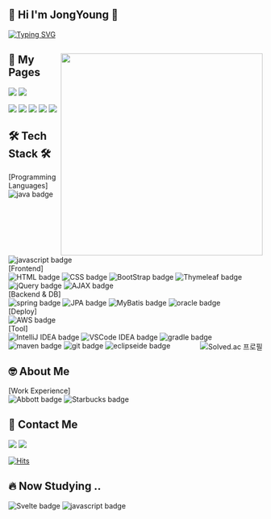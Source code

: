 <p>
  
## 👋 Hi I'm JongYoung 👋
[![Typing SVG](https://readme-typing-svg.demolab.com?font=Fira+Code&duration=2500&pause=1000&color=3D4BF7&width=435&lines=I+am+studying+web+development.;I+always+do+my+BEST!+%F0%9F%94%A5)](https://git.io/typing-svg)
</p>
<div>
<img width="400px" align="right" src="https://user-images.githubusercontent.com/104367020/211695791-1191e49f-e7e7-4a0a-b242-660522cf9155.gif"/>
  
  ## 📄 My Pages 
  
<a href="https://eric-jongyoung.github.io/profile/"><img src="https://img.shields.io/badge/-My_WebSite-%23F7DF1E?style=flat-square&logo=codenewbie&logoColor=white&color=3c679e"/></a>
<a href="https://tidy-sign-ca6.notion.site/8340f646c1fe47b8aebd3e5dbbb42203"><img src="https://img.shields.io/badge/-Notion-%23F7DF1E?style=flat-square&logo=notion&logoColor=white&color=000000"/></a>
  
<a href="https://www.instagram.com/jong._.0/"><img src="https://img.shields.io/badge/-Instagram-%23F7DF1E?style=flat-square&logo=instagram&logoColor=white&color=E4405F"/></a>
<a href="https://velog.io/@fgh1937"><img src="https://img.shields.io/badge/-Tech_blog-%23F7DF1E?style=flat-square&logo=velog&logoColor=white&color=20C997"/></a>
<a href="https://www.linkedin.com/in/jongyoung-ko"><img src="https://img.shields.io/badge/-linkedIn-%23F7DF1E?style=flat-square&logo=linkedin&logoColor=white&color=0A66C2"/></a>
<a href="http://43.201.22.32:8080/"><img src="https://img.shields.io/badge/-Jambo-%23F7DF1E?style=flat-square&logo=semantic web&logoColor=white&color=f6d954"/></a> 
<a href="https://just09.tistory.com/"><img src="https://img.shields.io/badge/-Blog-%23F7DF1E?style=flat-square&logo=tistory&logoColor=white&color=000000"/></a>  
  
 
  
</p>
<p>

## 🛠️ Tech Stack 🛠️
  
[Programming Languages] <br>
![java badge](https://img.shields.io/badge/-JAVA-%23F7DF1E?style=flat-square&logo=buymeacoffee&logoColor=white&color=3c679e)
![javascript badge](https://img.shields.io/badge/-JAVASCRIPT-%23F7DF1E?style=flat-square&logo=javascript&logoColor=white&color=f2df3a)<br>
[Frontend]<br>
![HTML badge](https://img.shields.io/badge/-HTML5-%23F7DF1E?style=flat-square&logo=html5&logoColor=white&color=d1512b)
![CSS badge](https://img.shields.io/badge/-CSS3-%23F7DF1E?style=flat-square&logo=css3&logoColor=white&color=2b62aa)
![BootStrap badge](https://img.shields.io/badge/-BootStrap-%23F7DF1E?style=flat-square&logo=bootstrap&logoColor=white&color=6a45a6)
![Thymeleaf badge](https://img.shields.io/badge/-Thymeleaf-%23F7DF1E?style=flat-square&logo=thymeleaf&logoColor=white&color=005F0F)
![jQuery badge](https://img.shields.io/badge/-jQuery-%23F7DF1E?style=flat-square&logo=jquery&logoColor=white&color=0769AD)
![AJAX badge](https://img.shields.io/badge/-AJAX-%23F7DF1E?style=flat-square&color=4e575d)<br>
[Backend & DB]<br>
![spring badge](https://img.shields.io/badge/-Spring-%23F7DF1E?style=flat-square&logo=spring&logoColor=white&color=94c42b)
![JPA badge](https://img.shields.io/badge/-JPA-%23F7DF1E?style=flat-square&color=4e575d)
![MyBatis badge](https://img.shields.io/badge/-MyBatis-%23F7DF1E?style=flat-square&color=b92513)
![oracle badge](https://img.shields.io/badge/-Oracle-%23F7DF1E?style=flat-square&logo=oracle&logoColor=white&color=e62e18)
<br>
[Deploy] <br>
![AWS badge](https://img.shields.io/badge/-AWS_EC2-%23F7DF1E?style=flat-square&logo=amazonaws&logoColor=white&color=232F3E)<br>
[Tool]<br>
![IntelliJ IDEA badge](https://img.shields.io/badge/-IntelliJ_IDEA-%23F7DF1E?style=flat-square&logo=intellijidea&logoColor=white&color=02303A)
![VSCode IDEA badge](https://img.shields.io/badge/-Visual_Studio_Code-%23F7DF1E?style=flat-square&logo=visualstudiocode&logoColor=white&color=007ACC)
![gradle badge](https://img.shields.io/badge/-Gradle-%23F7DF1E?style=flat-square&logo=gradle&logoColor=white&color=02303A)
![maven badge](https://img.shields.io/badge/-Maven-%23F7DF1E?style=flat-square&logo=apachemaven&logoColor=white&color=C71A36)
![git badge](https://img.shields.io/badge/-Git-%23F7DF1E?style=flat-square&logo=git&logoColor=white&color=F05032)
![eclipseide badge](https://img.shields.io/badge/-Eclipse-%23F7DF1E?style=flat-square&logo=eclipseide&logoColor=white&color=2C2255)
<a href="https://solved.ac/profile/fgh1937">
  <img align="right" src="https://camo.githubusercontent.com/8059929920dcbba8c47d8ed320606efcbbf6070b6f1ea24daf731c2ec971bfd4/687474703a2f2f6d617a617373756d6e6964612e7774662f6170692f76322f67656e65726174655f62616467653f626f6a3d66676831393337" alt="Solved.ac 프로필" data-canonical-src="http://mazassumnida.wtf/api/v2/generate_badge?boj=fgh1937" style="max-width: 100%;">
  </a> 
</p>
<p>

## 🤓 About Me 
[Work Experience] <br>
![Abbott badge](https://img.shields.io/badge/-Abbott-%23F7DF1E?style=flat-square&logo=abbott&logoColor=white&color=008FC7)
![Starbucks badge](https://img.shields.io/badge/-UK_Starbucks-%23F7DF1E?style=flat-square&logo=starbucks&logoColor=white&color=006241)<br>
<!-- [![Solved.ac 프로필](http://mazassumnida.wtf/api/v2/generate_badge?boj=fgh1937)](https://solved.ac/fgh1937) -->
</p>
<p>

## 📮 Contact Me
  
<a href="mailto:fgh1937@gmail.com"><img src="https://img.shields.io/badge/-gmail-%23F7DF1E?style=flat-square&logo=gmail&logoColor=white&color=EA4335"/></a>
<a href="https://www.instagram.com/jong._.0/"><img src="https://img.shields.io/badge/-DM-%23F7DF1E?style=flat-square&logo=instagram&logoColor=white&color=E4405F"/></a>
<p>
  
[![Hits](https://hits.seeyoufarm.com/api/count/incr/badge.svg?url=https%3A%2F%2Fgithub.com%2FEric-JongYoung&count_bg=%2379C83D&title_bg=%23555555&icon=&icon_color=%23E7E7E7&title=hits&edge_flat=false)](https://hits.seeyoufarm.com)
 </p>
 </div>
  
 ## 🔥 Now Studying ..
 
  ![Svelte badge](https://img.shields.io/badge/-Svelte-%23F7DF1E?style=flat-square&logo=svelte&logoColor=white&color=FF3E00)
  ![javascript badge](https://img.shields.io/badge/-JAVASCRIPT-%23F7DF1E?style=flat-square&logo=javascript&logoColor=white&color=f2df3a)
 
<!--  ![React badge](https://img.shields.io/badge/-React-%23F7DF1E?style=flat-square&logo=react&logoColor=white&color=61DAFB) -->
<!--  ![algorithm badge](https://img.shields.io/badge/-algorithm-%23F7DF1E?style=flat-square&color=35BDB2) -->
<!--  ![spring badge](https://img.shields.io/badge/-Spring-%23F7DF1E?style=flat-square&logo=spring&logoColor=white&color=94c42b) -->
<!-- ![JPA badge](https://img.shields.io/badge/-JPA-%23F7DF1E?style=flat-square&color=4e575d) -->


